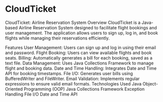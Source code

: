 # CloudTicket
CloudTicket: Airline Reservation System
Overview
CloudTicket is a Java-based Airline Reservation System designed to facilitate flight bookings and user management. The application allows users to sign up, log in, and book flights while managing their reservations efficiently.

Features
User Management: Users can sign up and log in using their email and password.
Flight Booking: Users can view available flights and book seats.
Billing: Automatically generates a bill for each booking, saved as a text file.
Data Management: Uses Java Collections Framework to manage flight and booking data.
Date and Time Handling: Integrates Date and Time API for booking timestamps.
File I/O: Generates user bills using BufferedWriter and FileWriter.
Email Validation: Implements regular expressions to ensure valid email formats.
Technologies Used
Java
Object-Oriented Programming (OOP)
Java Collections Framework
Exception Handling
File I/O
Date and Time API
